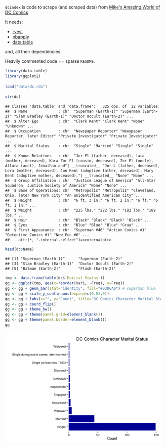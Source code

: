 `dcindex` is code to scrape (and scraped data) from [Mike's Amazing World of DC Comics](http://www.dcindexes.com/features/indexes.php?selection=2)

It needs:

-   [rvest](https://github.com/hadley/rvest)
-   [pbapply](http://cran.r-project.org/web/packages/pbapply/index.html)
-   [data.table](http://cran.r-project.org/web/packages/data.table/index.html)

and, all their dependencies.

Heavily commented code == sparse `README`.

``` r
library(data.table)
library(ggplot2)

load("data/dc.rda")

str(dc)
```

    ## Classes 'data.table' and 'data.frame':   325 obs. of  12 variables:
    ##  $ Name              : chr  "Superman (Earth-1)" "Superman (Earth-2)" "Slam Bradley (Earth-1)" "Doctor Occult (Earth-2)" ...
    ##  $ Alter Ego         : chr  "Clark Kent" "Clark Kent" "None" "Unknown" ...
    ##  $ Occupation        : chr  "Newspaper Reporter" "Newspaper Reporter, later Editor" "Private Investigator" "Private Investigator" ...
    ##  $ Marital Status    : chr  "Single" "Married" "Single" "Single" ...
    ##  $ Known Relatives   : chr  "Jor-El (father, deceased), Lara (mother, deceased), Kara Zor-El (cousin, deceased), Zor-El (uncle), Allura (aunt), Jonathan and"| __truncated__ "Jor-L (father, deceased), Lora (mother, deceased), Jon Kent (adoptive father, deceased), Mary Kent (adoptive mother, deceased),"| __truncated__ "None" "None" ...
    ##  $ Group Affiliation : chr  "Justice League of America" "All-Star Squadron, Justice Society of America" "None" "None" ...
    ##  $ Base of Operations: chr  "Metropolis" "Metropolis" "Cleveland, Ohio, later New York City" "An unidentified American city" ...
    ##  $ Height            : chr  "6 ft. 3 in." "6 ft. 2 in." "6 ft." "6 ft. 1 in." ...
    ##  $ Weight            : chr  "225 lbs." "222 lbs." "182 lbs." "189 lbs." ...
    ##  $ Hair              : chr  "Black" "Black" "Black" "Black" ...
    ##  $ Eyes              : chr  "Blue" "Blue" "Blue" "Gray" ...
    ##  $ First Appearance  : chr  "Superman #46" "Action Comics #1" "Detective Comics #1" "New Fun #6" ...
    ##  - attr(*, ".internal.selfref")=<externalptr>

``` r
head(dc$Name)
```

    ## [1] "Superman (Earth-1)"      "Superman (Earth-2)"     
    ## [3] "Slam Bradley (Earth-1)"  "Doctor Occult (Earth-2)"
    ## [5] "Batman (Earth-2)"        "Flash (Earth-2)"

``` r
tmp <- data.frame(table(dc$`Marital Status`))
gg <- ggplot(tmp, aes(x=reorder(Var1, -Freq), y=Freq))
gg <- gg + geom_bar(stat="identity", fill="#0306A6") # superman blue
gg <- gg + scale_y_continuous(expand=c(0.01,0))
gg <- gg + labs(x="", y="Count", title="DC Comics Character Marital Status")
gg <- gg + coord_flip()
gg <- gg + theme_bw()
gg <- gg + theme(panel.grid=element_blank())
gg <- gg + theme(panel.border=element_blank())
gg 
```

![plot of chunk unnamed-chunk-1](./README_files/figure-markdown_github/unnamed-chunk-1.png)
